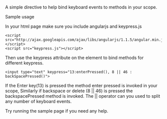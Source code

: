 A simple directive to help bind keyboard events to methods in your scope.

Sample usage

In your html page make sure you include angularjs and keypress.js

    <script src="http://ajax.googleapis.com/ajax/libs/angularjs/1.1.5/angular.min.js"></script>
    <script src="keypress.js"></script>

Then use the keypress attribute on the element to bind methods for different keypress.

    <input type="text" keypress="13:enterPressed(), 8 || 46 : backSpacePressed()">

If the Enter key(13) is pressed the method enter pressed is invoked in your scope, Similarly if 
backspace or delete (8 || 46) is pressed the backspacePressed method is invoked. The || operator
can you used to split any number of keyboard events.

Try running the sample page if you need any help.
